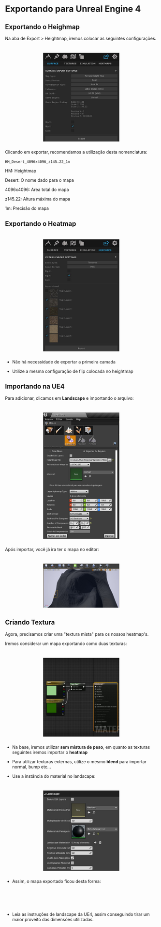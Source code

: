 # Exportando para Unreal Engine 4

## Exportando o Heighmap

Na aba de Export > Heightmap, iremos colocar as seguintes configurações.

<h1 align="center">
  <img src="../../assets/world-creator/export.jpg" alt="" width="50%">
</h1>

Clicando em exportar, recomendamos a utilização desta nomenclatura:

`HM_Desert_4096x4096_z145.22_1m`

HM: Heightmap

Desert: O nome dado para o mapa

4096x4096: Area total do mapa

z145.22: Altura máxima do mapa

1m: Precisão do mapa

## Exportando o Heatmap

<h1 align="center">
  <img src="../../assets/world-creator/exportheatmap.jpg" alt="" width="50%">
</h1>

* Não há necessidade de exportar a primeira camada

* Utilize a mesma configuração de flip colocada no heightmap

## Importando na UE4

Para adicionar, clicamos em **Landscape** e importando o arquivo:

<h1 align="center">
  <img src="../../assets/world-creator/unreallandscape.jpg" alt="" width="50%">
</h1>

Após importar, você já ira ter o mapa no editor:

<h1 align="center">
  <img src="../../assets/world-creator/unrealmap.jpg" alt="" width="50%">
</h1>

## Criando Textura

Agora, precisamos criar uma "textura mista" para os nossos heatmap's.

Iremos considerar um mapa exportando como duas texturas:

<h1 align="center">
  <img src="../../assets/world-creator/blueprinttexture.jpg" alt="" width="50%">
</h1>

* Na base, iremos utilizar **sem mistura de peso**, em quanto as texturas seguintes iremos importar o **heatmap**

* Para utilizar texturas externas, utilize o mesmo **blend** para importar normal, bump etc...

* Use a instância do material no landscape:
  
<h1 align="center">
  <img src="../../assets/world-creator/unrealinstance.jpg" alt="" width="50%">
</h1>

* Assim, o mapa exportado ficou desta forma:

<h1 align="center">
  <img src="../../assets/world-creator/unrealfinishmap.jpg" alt="" width="50%">
</h1>

* Leia as instruções de landscape da UE4, assim conseguindo tirar um maior proveito das dimensôes utilizadas.